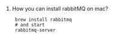 1. How you can install rabbitMQ on mac?
    
        brew install rabbitmq
        # and start
        rabbitmq-server
